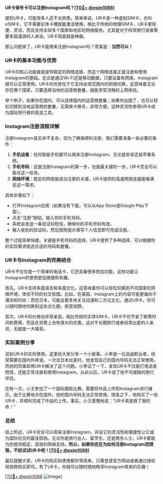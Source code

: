 **UR卡保号卡可以注册Instagram吗？[[TG💪+ @esim1088](https://t.me/s/esim1088)]**

提到UR卡，可能很多人还不太熟悉。简单来说，UR卡是一种虚拟SIM卡，也叫eSIM卡，它不需要实体卡槽就能激活使用。相比于传统的物理SIM卡，UR卡更轻便、灵活，而且支持全球多个国家和地区的网络服务。尤其是对于经常旅行或者需要多国漫游的人来说，UR卡简直就是神器。

那么问题来了，UR卡能用来注册Instagram吗？答案是：**当然可以！**

### UR卡的基本功能与优势

UR卡的核心功能就是提供稳定的网络连接，而这个网络连接正是注册和使用Instagram的基础。无论是通过Wi-Fi还是移动数据，只要设备有网络，Instagram就可以正常使用。UR卡的优势在于它支持全球范围内的网络切换，这意味着无论你在哪个国家，只要选择当地的运营商套餐，就能享受流畅的上网体验。

举个例子，如果你在国内，可以选择国内的运营商套餐；如果你出国了，也可以轻松切换到当地运营商的套餐，无需换卡换号，非常方便。这种灵活性使得UR卡成为国际旅行者的首选工具。

### Instagram注册流程详解

注册Instagram其实并不复杂，但为了确保顺利注册，我们需要准备一些必要的条件：

1. **手机设备**：任何智能手机都可以用来注册Instagram，无论是安卓还是苹果系统。
2. **手机号码**：这是注册Instagram的第一步，也是最关键的一步。UR卡完全可以胜任这一任务。
3. **网络环境**：稳定的网络是成功注册的关键。UR卡提供的高速网络连接能够满足这一需求。

具体步骤如下：

- 打开Instagram应用（如果没有下载，可以从App Store或Google Play下载）。
- 点击“注册”按钮，输入你的手机号码。
- 系统会发送一条验证码短信，确保你的手机号码有效。
- 输入收到的验证码，然后按照提示填写个人信息即可完成注册。

整个过程简单快捷，关键是手机号码的选择。UR卡提供了多种选择，可以根据你的实际需求挑选合适的号码和套餐。

### UR卡与Instagram的完美结合

UR卡不仅仅是一个简单的电话卡，它还具备很多附加功能，这些功能让Instagram的使用更加便捷和有趣。

首先，UR卡支持多国语言和多国文化，这意味着你可以轻松切换到不同国家的网络环境，体验不同的社交氛围。比如，在美国，Instagram上的内容可能更偏向于潮流和时尚；而在日本，可能会更多地关注动漫和二次元文化。通过UR卡，你可以随时随地切换到这些文化圈，拓宽视野。

其次，UR卡的价格也非常亲民。相比传统的实体SIM卡，UR卡不仅节省了邮寄时间和费用，而且在资费上也有很大的优惠。这对于长期旅行或者经常出差的人来说，无疑是一大福音。

### 实际案例分享

说到UR卡的实际使用，这里给大家分享一个小故事。小李是一位自由职业者，经常需要在国内外奔波。一次去日本出差时，他发现自己的国内号码无法正常使用，而他的同事却用UR卡解决了这个问题。小李试了一下，发现UR卡不仅能打电话发短信，还能正常注册和使用Instagram。从此以后，UR卡成了他不可或缺的旅行伴侣。

还有一次，小王参加了一个国际摄影比赛，需要将作品上传到Instagram进行展示。由于比赛地点在国外，他的国内号码无法正常使用。情急之下，他购买了一张UR卡，并顺利完成了作品的上传。事后，小王感慨地说：“UR卡真是救了我的命！”

### 总结

综上所述，UR卡完全可以用来注册Instagram，并且它的灵活性和便捷性让它成为国际社交的最佳搭档。无论你是旅行达人、留学生，还是商务人士，UR卡都能为你提供稳定、高效的网络支持。**所以，如果你还在为如何注册Instagram而烦恼，不妨试试UR卡吧！[[TG💪+ @esim1088](https://t.me/s/esim1088)]**

最后提醒大家，UR卡的购买和使用都非常简单，只需登录官方网站或者通过授权经销商购买即可。有了UR卡，你就可以随时随地畅享Instagram带来的乐趣！

[[TG💪+ @esim1088](https://t.me/s/esim1088) ![Image](https://i.postimg.cc/4NQfJmqS/Snipaste-2025-05-13-00-14-12.png)]